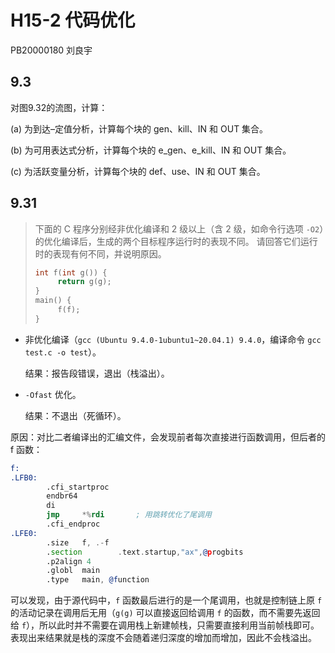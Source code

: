 # H15-2 代码优化

PB20000180 刘良宇

## 9.3

对图9.32的流图，计算：

(a) 为到达–定值分析，计算每个块的 gen、kill、IN 和 OUT 集合。 



(b) 为可用表达式分析，计算每个块的 e_gen、e_kill、IN 和 OUT 集合。



(c) 为活跃变量分析，计算每个块的 def、use、IN 和 OUT 集合。



## 9.31

> 下面的 C 程序分别经非优化编译和 2 级以上（含 2 级，如命令行选项 `-O2`）的优化编译后，生成的两个目标程序运行时的表现不同。
>请回答它们运行时的表现有何不同，并说明原因。
> ```c
> int f(int g()) {
>      return g(g);
> }
> main() {
>      f(f);
> }
> ```

- 非优化编译（`gcc (Ubuntu 9.4.0-1ubuntu1~20.04.1) 9.4.0`，编译命令 `gcc test.c -o test`）。

  结果：报告段错误，退出（栈溢出）。

- `-Ofast` 优化。

  结果：不退出（死循环）。

原因：对比二者编译出的汇编文件，会发现前者每次直接进行函数调用，但后者的 f 函数：

```asm
f:
.LFB0:
        .cfi_startproc
        endbr64
        di
        jmp     *%rdi       ; 用跳转优化了尾调用
        .cfi_endproc
.LFE0:
        .size   f, .-f
        .section        .text.startup,"ax",@progbits
        .p2align 4
        .globl  main
        .type   main, @function
```

可以发现，由于源代码中，`f` 函数最后进行的是一个尾调用，也就是控制链上原 `f` 的活动记录在调用后无用（`g(g)` 可以直接返回给调用 `f` 的函数，而不需要先返回给 `f`），所以此时并不需要在调用栈上新建帧栈，只需要直接利用当前帧栈即可。表现出来结果就是栈的深度不会随着递归深度的增加而增加，因此不会栈溢出。